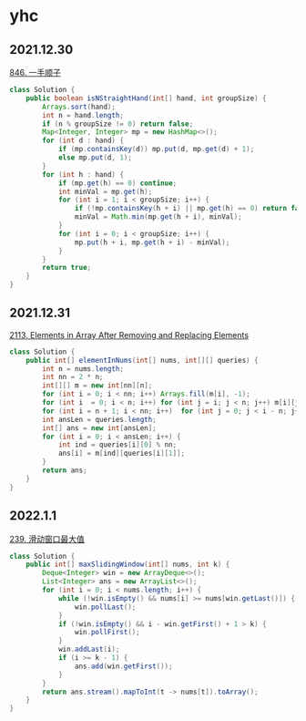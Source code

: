 # yhc

## 2021.12.30
[846. 一手顺子](https://leetcode-cn.com/problems/hand-of-straights/)
```java
class Solution {
    public boolean isNStraightHand(int[] hand, int groupSize) {
        Arrays.sort(hand);
        int n = hand.length;
        if (n % groupSize != 0) return false;
        Map<Integer, Integer> mp = new HashMap<>();
        for (int d : hand) {
            if (mp.containsKey(d)) mp.put(d, mp.get(d) + 1);
            else mp.put(d, 1);
        }
        for (int h : hand) {
            if (mp.get(h) == 0) continue;
            int minVal = mp.get(h);
            for (int i = 1; i < groupSize; i++) {
                if (!mp.containsKey(h + i) || mp.get(h) == 0) return false;
                minVal = Math.min(mp.get(h + i), minVal);
            }
            for (int i = 0; i < groupSize; i++) {
                mp.put(h + i, mp.get(h + i) - minVal);
            }
        }
        return true;
    }
}
```
## 2021.12.31
[2113. Elements in Array After Removing and Replacing Elements](https://leetcode-cn.com/problems/elements-in-array-after-removing-and-replacing-elements/)
```java
class Solution {
    public int[] elementInNums(int[] nums, int[][] queries) {
        int n = nums.length;
        int nn = 2 * n;
        int[][] m = new int[nn][n];
        for (int i = 0; i < nn; i++) Arrays.fill(m[i], -1);
        for (int i  = 0; i < n; i++) for (int j = i; j < n; j++) m[i][j - i] = nums[j];
        for (int i = n + 1; i < nn; i++)  for (int j = 0; j < i - n; j++) m[i][j] = nums[j];
        int ansLen = queries.length;
        int[] ans = new int[ansLen];
        for (int i = 0; i < ansLen; i++) {
            int ind = queries[i][0] % nn;
            ans[i] = m[ind][queries[i][1]];
        }
        return ans;
    }
}
```
## 2022.1.1
[239. 滑动窗口最大值](https://leetcode-cn.com/problems/sliding-window-maximum/)
```java
class Solution {
    public int[] maxSlidingWindow(int[] nums, int k) {
        Deque<Integer> win = new ArrayDeque<>();
        List<Integer> ans = new ArrayList<>();
        for (int i = 0; i < nums.length; i++) {
            while (!win.isEmpty() && nums[i] >= nums[win.getLast()]) {
                win.pollLast();
            }
            if (!win.isEmpty() && i - win.getFirst() + 1 > k) {
                win.pollFirst();
            }
            win.addLast(i);
            if (i >= k - 1) {
                ans.add(win.getFirst());
            }
        }
        return ans.stream().mapToInt(t -> nums[t]).toArray();
    }
}
```